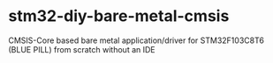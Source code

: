 # stm32-diy-bare-metal-cmsis
CMSIS-Core based bare metal application/driver for STM32F103C8T6 (BLUE PILL) from scratch without an IDE
